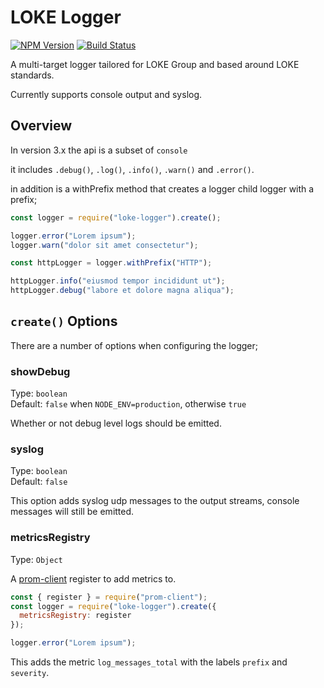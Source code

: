 # LOKE Logger

[![NPM Version](https://img.shields.io/npm/v/loke-logger.svg)](https://www.npmjs.com/package/@loke/logger)
[![Build Status](https://img.shields.io/travis/LOKE/loke-logger/master.svg)](https://travis-ci.org/LOKE/loke-logger)

A multi-target logger tailored for LOKE Group and based around LOKE standards.

Currently supports console output and syslog.

## Overview

In version 3.x the api is a subset of `console`

it includes `.debug()`, `.log()`, `.info()`, `.warn()` and `.error()`.

in addition is a withPrefix method that creates a logger child logger with a prefix;

```js
const logger = require("loke-logger").create();

logger.error("Lorem ipsum");
logger.warn("dolor sit amet consectetur");

const httpLogger = logger.withPrefix("HTTP");

httpLogger.info("eiusmod tempor incididunt ut");
httpLogger.debug("labore et dolore magna aliqua");
```

## `create()` Options

There are a number of options when configuring the logger;

### showDebug

Type: `boolean`<br>
Default: `false` when `NODE_ENV=production`, otherwise `true`

Whether or not debug level logs should be emitted.

### syslog

Type: `boolean`<br>
Default: `false`

This option adds syslog udp messages to the output streams, console messages will still be emitted.

### metricsRegistry

Type: `Object`

A [prom-client](https://github.com/siimon/prom-client) register to add metrics to.

```js
const { register } = require("prom-client");
const logger = require("loke-logger").create({
  metricsRegistry: register
});

logger.error("Lorem ipsum");
```

This adds the metric `log_messages_total` with the labels `prefix` and `severity`.
